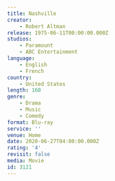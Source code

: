 ```yaml
---
title: Nashville
creator:
    - Robert Altman
release: 1975-06-11T00:00:00.000Z
studios:
    - Paramount
    - ABC Entertainment
language:
    - English
    - French
country:
    - United States
length: 160
genre:
    - Drama
    - Music
    - Comedy
format: Blu-ray
service: ''
venue: Home
date: 2020-06-27T04:00:00.000Z
rating: '4'
revisit: false
media: Movie
id: 3121
---
```



